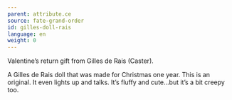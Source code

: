 ```yaml
---
parent: attribute.ce
source: fate-grand-order
id: gilles-doll-rais
language: en
weight: 0
---
```


Valentine’s return gift from Gilles de Rais (Caster).

A Gilles de Rais doll that was made for Christmas one year. This is an original. It even lights up and talks.
It’s fluffy and cute…but it’s a bit creepy too.
